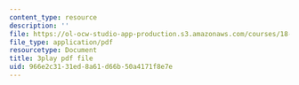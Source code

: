 ```yaml
---
content_type: resource
description: ''
file: https://ol-ocw-studio-app-production.s3.amazonaws.com/courses/18-01sc-single-variable-calculus-fall-2010/966e2c3131ed8a61d66b50a4171f8e7e_BGE3wb7H2PA.pdf
file_type: application/pdf
resourcetype: Document
title: 3play pdf file
uid: 966e2c31-31ed-8a61-d66b-50a4171f8e7e
---
```

